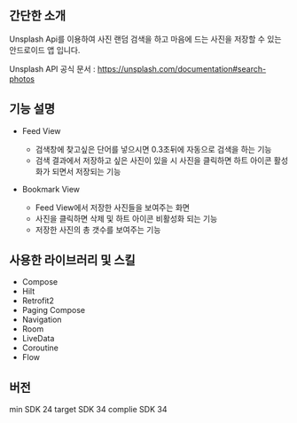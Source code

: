 ## 간단한 소개
Unsplash Api를 이용하여 사진 랜덤 검색을 하고 마음에 드는 사진을 저장할 수 있는 안드로이드 앱 입니다.

Unsplash API 공식 문서 : https://unsplash.com/documentation#search-photos

## 기능 설명
+ Feed View
  + 검색창에 찾고싶은 단어를 넣으시면 0.3초뒤에 자동으로 검색을 하는 기능 
  + 검색 결과에서 저장하고 싶은 사진이 있을 시 사진을 클릭하면 하트 아이콘 활성화가 되면서 저장되는 기능
 
+ Bookmark View
  + Feed View에서 저장한 사진들을 보여주는 화면
  + 사진을 클릭하면 삭제 및 하트 아이콘 비활성화 되는 기능
  + 저장한 사진의 총 갯수를 보여주는 기능
 
## 사용한 라이브러리 및 스킬
+ Compose
+ Hilt
+ Retrofit2
+ Paging Compose
+ Navigation
+ Room
+ LiveData
+ Coroutine
+ Flow

## 버전
min SDK 24
target SDK 34
complie SDK 34




